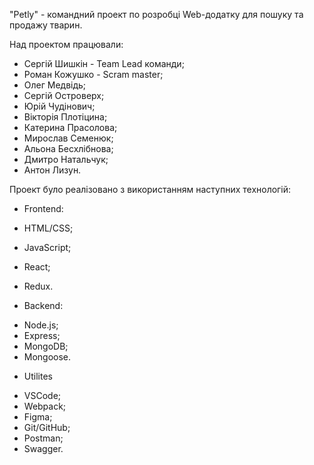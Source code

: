 "Petly" - командний проект по розробці Web-додатку для пошуку та продажу тварин.

Над проектом працювали:

- Сергій Шишкін - Team Lead команди;
- Роман Кожушко - Scram master;
- Олег Медвідь;
- Сергій Островерх;
- Юрій Чудінович;
- Вікторія Плотіцина;
- Катерина Прасолова;
- Мирослав Семенюк;
- Альона Бесхлібнова;
- Дмитро Натальчук;
- Антон Лизун.

Проект було реалізовано з використанням наступних технологій:

- Frontend:

* HTML/CSS;
* JavaScript;
* React;
* Redux.

* Backend:

- Node.js;
- Express;
- MongoDB;
- Mongoose.

* Utilites

- VSCode;
- Webpack;
- Figma;
- Git/GitHub;
- Postman;
- Swagger.
